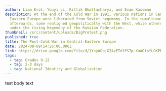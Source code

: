 ```yaml
---
author: Liam Krol, Youyi Li, Rittik Bhattacharya, and Evan Kassman
description: At the end of the Cold War in 1991, various nations in Central and
  Eastern Europe were liberated from Soviet hegemony. In the tumultuous years
  afterwards, some realigned geopolitically with the West, while others fell
  under the rising hegemony of the Russian Federation.
thumbnail: /src/content/uploads/BigProtest.png
published: true
title: The Post-Cold War in Central-Eastern Europe
date: 2024-08-09T14:26:00.000Z
link: https://drive.google.com/file/d/1YnyWOojGZ4zETdlPS7p-XuAOisYLGKPR/view?usp=sharing
tags:
  - tag: Grades 9-12
  - tag: 2-3 days
  - tag: National Identity and Globalization
---
```

test body text
